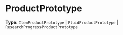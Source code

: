 # ProductPrototype

**Type:** `ItemProductPrototype` | `FluidProductPrototype` | `ResearchProgressProductPrototype`

